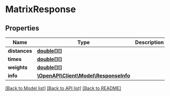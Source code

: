 # MatrixResponse

## Properties
Name | Type | Description | Notes
------------ | ------------- | ------------- | -------------
**distances** | [**double[][]**](array.md) |  | [optional] 
**times** | [**double[][]**](array.md) |  | [optional] 
**weights** | [**double[][]**](array.md) |  | [optional] 
**info** | [**\OpenAPI\Client\Model\ResponseInfo**](ResponseInfo.md) |  | [optional] 

[[Back to Model list]](../README.md#documentation-for-models) [[Back to API list]](../README.md#documentation-for-api-endpoints) [[Back to README]](../README.md)


